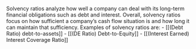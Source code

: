 Solvency ratios analyze how well a company can deal with its long-term financial obligations such as debt and interest. 
Overall, solvency ratios focus on how sufficient a company’s cash flow situation is and how long it can maintain that sufficiency. 
Examples of solvency ratios are:
	- [[(Debt Ratio) debt-to-assets]]
	- [[(DE Ratio) Debt-to-Equity]]
	- [[(Interest Earned) Interest Coverage Ratio]]

